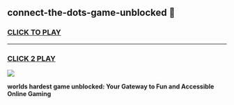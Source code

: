 
## connect-the-dots-game-unblocked 👋
<h3>
<a href="https://premium.freeplayer.one?title=connect-the-dots-game-unblocked&ref=14F">CLICK TO PLAY</a></h3>
<hr>

<h3>
<a href="https://premium.freeplayer.one?title=connect-the-dots-game-unblocked&ref=14F">CLICK 2 PLAY</a>
  
</h3>

<a href="https://premium.freeplayer.one?title=connect-the-dots-game-unblocked&ref=12F/"><img src="https://clearcache.store/games.png"></a>


**worlds hardest game unblocked: Your Gateway to Fun and Accessible Online Gaming**

